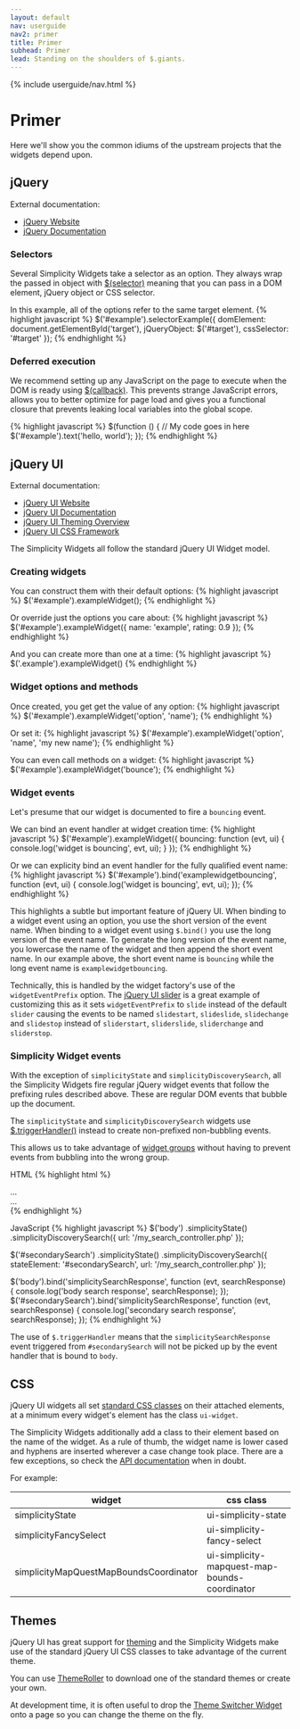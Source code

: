 ```yaml
---
layout: default
nav: userguide
nav2: primer
title: Primer
subhead: Primer
lead: Standing on the shoulders of $.giants.
---
```


{% include userguide/nav.html %}

Primer
======

Here we'll show you the common idiums of the upstream projects that the widgets
depend upon.

jQuery
------

External documentation:
* [jQuery Website](http://jquery.com/)
* [jQuery Documentation](http://docs.jquery.com/)

### Selectors

Several Simplicity Widgets take a selector as an option. They always wrap the
passed in object with [$(selector)](http://api.jquery.com/jQuery/#jQuery1) meaning that
you can pass in a DOM element, jQuery object or CSS selector.

In this example, all of the options refer to the same target element.
{% highlight javascript %}
$('#example').selectorExample({
   domElement: document.getElementById('target'),
   jQueryObject: $('#target'),
   cssSelector: '#target' 
});
{% endhighlight %}

### Deferred execution

We recommend setting up any JavaScript on the page to execute when the DOM
is ready using [$(callback)](http://api.jquery.com/jQuery/#jQuery3). This
prevents strange JavaScript errors, allows you to better optimize for
page load and gives you a functional closure that prevents leaking local
variables into the global scope.

{% highlight javascript %}
$(function () {
    // My code goes in here
    $('#example').text('hello, world');
});
{% endhighlight %}


jQuery UI
---------

External documentation:
* [jQuery UI Website](http://jqueryui.com/)
* [jQuery UI Documentation](http://jqueryui.com/demos/)
* [jQuery UI Theming Overview](http://jqueryui.com/docs/Theming)
* [jQuery UI CSS Framework](http://jqueryui.com/docs/Theming/API)

The Simplicity Widgets all follow the standard jQuery UI Widget model.

### Creating widgets
You can construct them with their default options:
{% highlight javascript %}
$('#example').exampleWidget();
{% endhighlight %}

Or override just the options you care about:
{% highlight javascript %}
$('#example').exampleWidget({
    name: 'example',
    rating: 0.9
});
{% endhighlight %}

And you can create more than one at a time:
{% highlight javascript %}
$('.example').exampleWidget()
{% endhighlight %}

### Widget options and methods

Once created, you get get the value of any option:
{% highlight javascript %}
$('#example').exampleWidget('option', 'name');
{% endhighlight %}

Or set it:
{% highlight javascript %}
$('#example').exampleWidget('option', 'name', 'my new name');
{% endhighlight %}

You can even call methods on a widget:
{% highlight javascript %}
$('#example').exampleWidget('bounce');
{% endhighlight %}

### Widget events

Let's presume that our widget is documented to fire a `bouncing` event.

We can bind an event handler at widget creation time:
{% highlight javascript %}
$('#example').exampleWidget({
    bouncing: function (evt, ui) {
        console.log('widget is bouncing', evt, ui);
    }
});
{% endhighlight %}

Or we can explicity bind an event handler for the fully qualified event name:
{% highlight javascript %}
$('#example').bind('examplewidgetbouncing', function (evt, ui) {
    console.log('widget is bouncing', evt, ui);
});
{% endhighlight %}

This highlights a subtle but important feature of jQuery UI. When binding to
a widget event using an option, you use the short version of the event name.
When binding to a widget event using `$.bind()` you use the long version of the
event name. To generate the long version of the event name, you lowercase the
name of the widget and then append the short event name. In our example above,
the short event name is `bouncing` while the long event name is
`examplewidgetbouncing`.

Technically, this is handled by the widget factory's use of the
`widgetEventPrefix` option. The
[jQuery UI slider](http://docs.jquery.com/UI/Slider#events) is a great example
of customizing this as it sets `widgetEventPrefix` to `slide` instead of the
default `slider` causing the events to be named `slidestart`, `slideslide`,
`slidechange` and `slidestop` instead of `sliderstart`, `sliderslide`,
`sliderchange` and `sliderstop`.

### Simplicity Widget events

With the exception of `simplicityState` and `simplicityDiscoverySearch`,
all the Simplicity Widgets fire regular jQuery widget events that follow the
prefixing rules described above. These are regular DOM events that bubble up the
document.

The `simplicityState` and `simplicityDiscoverySearch` widgets use
[$.triggerHandler()](http://api.jquery.com/triggerHandler/) instead to create
non-prefixed non-bubbling events.

This allows us to take advantage of
[widget groups](/userguide/widgetgroups.html) without having to prevent events
from bubbling into the wrong group.

HTML
{% highlight html %}
<body>
    <div id="searchNav">...</div>
    <div id="secondarySearch">...</div>
</body>
{% endhighlight %}

JavaScript
{% highlight javascript %}
$('body')
    .simplicityState()
    .simplicityDiscoverySearch({
        url: '/my_search_controller.php'
    });

$('#secondarySearch')
    .simplicityState()
    .simplicityDiscoverySearch({
        stateElement: '#secondarySearch',
        url: '/my_search_controller.php'
    });

$('body').bind('simplicitySearchResponse', function (evt, searchResponse) {
    console.log('body search response', searchResponse);
});
$('#secondarySearch').bind('simplicitySearchResponse', function (evt, searchResponse) {
    console.log('secondary search response', searchResponse);
});
{% endhighlight %}

The use of `$.triggerHandler` means that the `simplicitySearchResponse` event
triggered from `#secondarySearch` will not be picked up by the event handler
that is bound to `body`.

CSS
---

jQuery UI widgets all set
[standard CSS classes](http://jqueryui.com/docs/Theming/API) on their attached
elements, at a minimum every widget's element has the class `ui-widget`.

The Simplicity Widgets additionally add a class to their element based on
the name of the widget. As a rule of thumb, the widget name is lower cased and
hyphens are inserted wherever a case change took place. There are a few
exceptions, so check the [API documentation](/jsdoc/) when in doubt.

For example:
<table class="table table-bordered table-striped">
    <thead>
        <tr>
            <th>widget</th>
            <th>css class</th>
        </tr>
    </thead>
    <tbody>
        <tr>
            <td>simplicityState</td>
            <td>ui-simplicity-state</td>
        </tr>
        <tr>
            <td>simplicityFancySelect</td>
            <td>ui-simplicity-fancy-select</td>
        </tr>
        <tr>
            <td>simplicityMapQuestMapBoundsCoordinator</td>
            <td>ui-simplicity-mapquest-map-bounds-coordinator</td>
        </tr>
    </tbody>
</table>

Themes
------

jQuery UI has great support for [theming](http://jqueryui.com/docs/Theming) and
the Simplicity Widgets make use of the standard jQuery UI CSS classes to take
advantage of the current theme.

You can use [ThemeRoller](http://jqueryui.com/docs/Theming/Themeroller) to
download one of the standard themes or create your own.

At development time, it is often useful to drop the
[Theme Switcher Widget](http://jqueryui.com/docs/Theming/ThemeSwitcher) onto
a page so you can change the theme on the fly.
